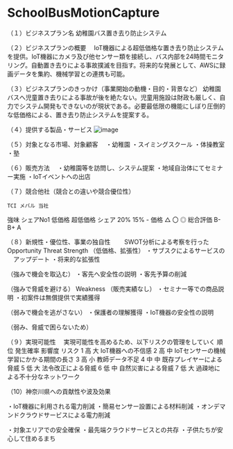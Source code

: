# SchoolBusMotionCapture

（１）ビジネスプラン名
幼稚園バス置き去り防止システム

（２）ビジネスプランの概要
	　IoT機器による超低価格な置き去り防止システムを提供。IoT機器にカメラ及び他センサー類を接続し、バス内部を24時間モニタリング。自動置き去りによる事故撲滅を目指す。将来的な発展として、AWSに録画データを集約、機械学習との連携も可能。

（３）ビジネスプランのきっかけ（事業開始の動機・目的・背景など）
幼稚園バスへ児童置き去りによる事故が後を絶たない。児童用施設は財政も厳しく、自力でシステム開発もできないのが現状である。必要最低限の機能にしぼり圧倒的な低価格による、置き去り防止システムを提案する。

（４）提供する製品・サービス
 ![image](https://github.com/blahrmy/SchoolBusMotionCapture/assets/87888755/786220ef-e300-4ba1-b8b0-2c8b3aade40c)



（５）対象となる市場、対象顧客　
・幼稚園
・スイミングスクール
・体操教室
・塾




（６）販売方法　
・幼稚園等を訪問し、システム提案
・地域自治体にてセミナー実施
・IoTイベントへの出店

（７）競合他社（競合との違いや競合優位性）

	TCI	メバル	当社
強味	シェアNo1	低価格	超低価格
シェア	20%	15%	-
価格	△	〇	◎
総合評価	B-	B+	A

（８）新規性・優位性、事業の独自性　
	　SWOT分析による考察を行った
	Opportunity	Threat
Strength
（低価格、拡張性）	・サブスクによるサービスの
　アップデート
・将来的な拡張性

（強みで機会を取込む）	・客先へ安全性の説明
・客先予算の削減


（強みで脅威を避ける）
Weakness
（販売実績なし）	・セミナー等での商品説明
・初案件は無償提供で実績獲得


（弱みで機会を逃がさない）	・保護者の理解獲得
・IoT機器の安全性の説明


（弱み、脅威で困らないため）


（９）実現可能性　
実現可能性を高めるため、以下リスクの管理をしていく
順位	発生確率	影響度	リスク
1	高	大	IoT機器への不信感
2	高	中	IoTセンサーの機械学習にかかる期間の長さ
3	高	小	教師データ不足
4	中	中	既存プレイヤーによる脅威
5	低	大	法令改正による脅威
6	低	中	自然災害による脅威
7	低	大	過疎地による不十分なネットワーク



（10）神奈川県への貢献性や波及効果

・IoT機器に利用される電力削減
・簡易センサー設置による材料削減
・オンデマンドクラウドサービスによる電力削減


・対象エリアでの安全確保
・最先端クラウドサービスとの共存
・子供たちが安心して住めるまち

